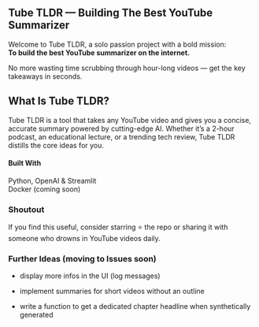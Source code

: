 ## Tube TLDR — Building The Best YouTube Summarizer

Welcome to Tube TLDR, a solo passion project with a bold mission: <br>
**To build the best YouTube summarizer on the internet.**

No more wasting time scrubbing through hour-long videos — get the key takeaways in seconds.

## What Is Tube TLDR?

Tube TLDR is a tool that takes any YouTube video and gives you a concise, accurate summary powered by cutting-edge AI. Whether it’s a 2-hour podcast, an educational lecture, or a trending tech review, Tube TLDR distills the core ideas for you.

#### Built With

Python, OpenAI & Streamlit <br>
Docker (coming soon)


### Shoutout

If you find this useful, consider starring ⭐ the repo or sharing it with someone who drowns in YouTube videos daily.

### Further Ideas (moving to Issues soon)

- display more infos in the UI (log messages)

- implement summaries for short videos without an outline

- write a function to get a dedicated chapter headline when synthetically generated